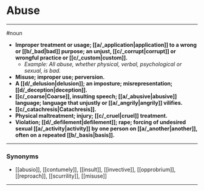 # Abuse
---
#noun
- **Improper treatment or usage; [[a/_application|application]] to a wrong or [[b/_bad|bad]] purpose; an unjust, [[c/_corrupt|corrupt]] or wrongful practice or [[c/_custom|custom]].**
	- _Example: All abuse, whether physical, verbal, psychological or sexual, is bad._
- **Misuse; improper use; perversion.**
- **A [[d/_delusion|delusion]]; an imposture; misrepresentation; [[d/_deception|deception]].**
- **[[c/_coarse|Coarse]], insulting speech; [[a/_abusive|abusive]] language; language that unjustly or [[a/_angrily|angrily]] vilifies.**
- **[[c/_catachresis|Catachresis]].**
- **Physical maltreatment; injury; [[c/_cruel|cruel]] treatment.**
- **Violation; [[d/_defilement|defilement]]; rape; forcing of undesired sexual [[a/_activity|activity]] by one person on [[a/_another|another]], often on a repeated [[b/_basis|basis]].**
---
### Synonyms
- [[abusio]], [[contumely]], [[insult]], [[invective]], [[opprobrium]], [[reproach]], [[scurrility]], [[misuse]]
---
